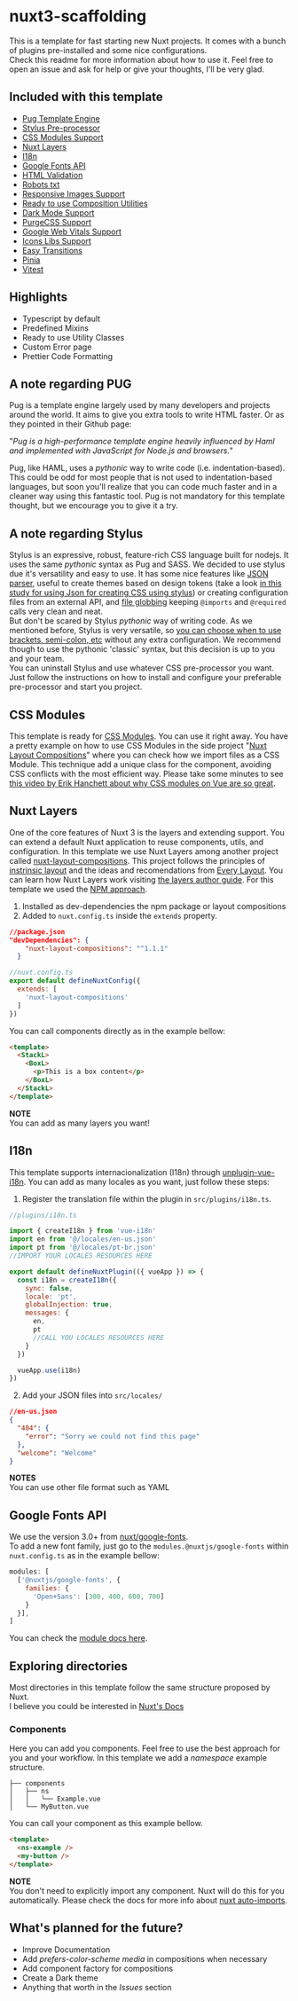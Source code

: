 # nuxt3-scaffolding

This is a template for fast starting new Nuxt projects. It comes with a bunch of plugins pre-installed and some nice configurations.  
Check this readme for more information about how to use it. Feel free to open an issue and ask for help or give your thoughts, I'll be very glad.

## Included with this template

* [Pug Template Engine](https://pugjs.org)
* [Stylus Pre-processor](https://stylus-lang.com/)
* [CSS Modules Support](https://github.com/css-modules/css-modules)
* [Nuxt Layers](https://nuxt.com/docs/getting-started/layers)
* [I18n](https://www.npmjs.com/package/@intlify/unplugin-vue-i18n)
* [Google Fonts API](https://google-fonts.nuxtjs.org)
* [HTML Validation](https://html-validator.nuxtjs.org)
* [Robots txt](https://github.com/nuxt-community/robots-module)
* [Responsive Images Support](https://v1.image.nuxtjs.org)
* [Ready to use Composition Utilities](https://vueuse.org/)
* [Dark Mode Support](https://color-mode.nuxtjs.org/)
* [PurgeCSS Support](https://purgecss.com/guides/nuxt.html)
* [Google Web Vitals Support](https://github.com/nuxt-modules/web-vitals)
* [Icons Libs Support](https://github.com/nuxt-modules/icon)
* [Easy Transitions](https://github.com/MorevM/vue-transitions)
* [Pinia](https://pinia.vuejs.org/)
* [Vitest](https://vitest.dev/)

## Highlights

* Typescript by default
* Predefined Mixins
* Ready to use Utility Classes
* Custom Error page
* Prettier Code Formatting

## A note regarding PUG
Pug is a template engine largely used by many developers and projects around the world. It aims to give you extra tools to write HTML faster. Or as they pointed in their Github page:  

"_Pug is a high-performance template engine heavily influenced by Haml and implemented with JavaScript for Node.js and browsers._"

Pug, like HAML, uses a _pythonic_ way to write code (i.e. indentation-based). This could be odd for most people that is not used to indentation-based languages, but soon you'll realize that you can code much faster and in a cleaner way using this fantastic tool. Pug is not mandatory for this template thought, but we encourage you to give it a try.  

## A note regarding Stylus
Stylus is an expressive, robust, feature-rich CSS language built for nodejs. It uses the same _pythonic_ syntax as Pug and SASS. We decided to use stylus due it's versatility and easy to use. It has some nice features like [JSON parser](https://stylus-lang.com/docs/bifs.html#external-file-functions), useful to create themes based on design tokens (take a look [in this study for using Json for creating CSS using stylus](https://github.com/pisandelli/pebble)) or creating configuration files from an external API, and [file globbing](https://stylus-lang.com/docs/import.html#file-globbing) keeping `@imports` and `@required` calls very clean and neat.  
But don't be scared by Stylus _pythonic_ way of writing code. As we mentioned before, Stylus is very versatile, so [you can choose when to use brackets, semi-colon, etc](https://stylus-lang.com/docs/css-style.html#css-style-syntax) without any extra configuration. We recommend though to use the pythonic 'classic' syntax, but this decision is up to you and your team.  
You can uninstall Stylus and use whatever CSS pre-processor you want. Just follow the instructions on how to install and configure your preferable pre-processor and start you project.

## CSS Modules  
This template is ready for [CSS Modules](https://github.com/css-modules/css-modules). You can use it right away. You have a pretty example on how to use CSS Modules in the side project "[Nuxt Layout Compositions](https://github.com/pisandelli/nuxt-layout-compositions/blob/main/components/BoxL.vue#L9)" where you can check how we import files as a CSS Module. This technique add a unique class for the component, avoiding CSS conflicts with the most efficient way. Please take some minutes to see [this video by Erik Hanchett about why CSS modules on Vue are so great](https://youtu.be/9WEV51IGSek).

## Nuxt Layers
One of the core features of Nuxt 3 is the layers and extending support. You can extend a default Nuxt application to reuse components, utils, and configuration. In this template we use Nuxt Layers among another project called [nuxt-layout-compositions](https://github.com/pisandelli/nuxt-layout-compositions). This project follows the principles of [instrinsic layout](https://www.youtube.com/watch?v=AMPKmh98XLY) and the ideas and recomendations from [Every Layout](https://every-layout.dev/rudiments/composition/). You can learn how Nuxt Layers work visiting [the layers author guide](https://nuxt.com/docs/guide/going-further/layers). For this template we used the [NPM approach](https://nuxt.com/docs/guide/going-further/layers#npm-package).

1. Installed as dev-dependencies the npm package or layout compositions
2. Added to `nuxt.config.ts` inside the `extends` property.

```json
//package.json
"devDependencies": {
    "nuxt-layout-compositions": "^1.1.1"
  }
```
```js
//nuxt.config.ts
export default defineNuxtConfig({
  extends: [
    'nuxt-layout-compositions'
  ]
})
```


You can call components directly as in the example bellow:

```html
<template>
  <StackL>
    <BoxL>
      <p>This is a box content</p>
    </BoxL>
  </StackL>
</template>
```
**NOTE**  
You can add as many layers you want!

## I18n
This template supports internacionalization (I18n) through [unplugin-vue-i18n](https://www.npmjs.com/package/@intlify/unplugin-vue-i18n). You can add as many locales as you want, just follow these steps:

1. Register the translation file within the plugin in `src/plugins/i18n.ts`. 
```js
//plugins/i18n.ts

import { createI18n } from 'vue-i18n'
import en from '@/locales/en-us.json'
import pt from '@/locales/pt-br.json'
//IMPORT YOUR LOCALES RESOURCES HERE

export default defineNuxtPlugin(({ vueApp }) => {
  const i18n = createI18n({
    sync: false,
    locale: 'pt',
    globalInjection: true,
    messages: { 
      en, 
      pt
      //CALL YOU LOCALES RESOURCES HERE 
    }
  })

  vueApp.use(i18n)
})
```
2. Add your JSON files into `src/locales/`
```json
//en-us.json
{
  "404": {
    "error": "Sorry we could not find this page"
  },
  "welcome": "Welcome"
}
```
**NOTES**  
You can use other file format such as YAML

## Google Fonts API
We use the version 3.0+ from [nuxt/google-fonts](https://google-fonts.nuxtjs.org/).  
To add a new font family, just go to the `modules.@nuxtjs/google-fonts` within `nuxt.config.ts` as in the example bellow:

```js
modules: [
  ['@nuxtjs/google-fonts', {
    families: {
      'Open+Sans': [300, 400, 600, 700]
    }
  }],
]
```
You can check the [module docs here](https://google-fonts.nuxtjs.org/options).

## Exploring directories

Most directories in this template follow the same structure proposed by Nuxt.  
I believe you could be interested in [Nuxt's Docs](https://nuxt.com/)

### Components
 Here you can add you components. Feel free to use the best approach for you and your workflow. In this template we add a _namespace_ example structure.  
 ```
├── components
│   ├── ns
│   │   └── Example.vue
│   └── MyButton.vue
```

You can call your component as this example bellow.

```html
<template>
  <ns-example />
  <my-button />
</template>
```

**NOTE**  
You don't need to explicitly import any component. Nuxt will do this for you automatically. Please check the docs for more info about [nuxt auto-imports](https://nuxt.com/docs/guide/concepts/auto-imports).
## What's planned for the future?

* Improve Documentation
* Add _prefers-color-scheme media_ in compositions when necessary
* Add component factory for compositions
* Create a Dark theme
* Anything that worth in the _Issues_ section
